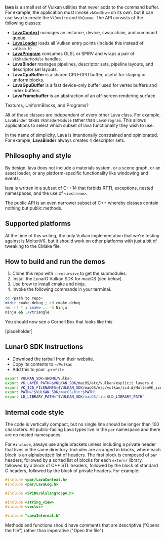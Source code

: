 
**lava** is a small set of Vulkan utilities that never adds to the command buffer. For example,
the application must invoke `vkCmdDraw` on its own, but it can use lava to create the
`VkDevice` and `VkQueue`. The API consists of the following classes:

- [**LavaContext**](include/par/LavaContext.h#L10-L22)
  manages an instance, device, swap chain, and command queue.
- [**LavaLoader**](include/par/LavaLoader.h)
  loads all Vulkan entry points (include this instead of `vulkan.h`)
- [**LavaProgram**](include/par/LavaProgram.h)
  consumes GLSL or SPIRV and wraps a pair of `VkShaderModule` handles.
- **LavaBinder**
  manages pipelines, descriptor sets, pipeline layouts, and descriptor set layouts.
- **LavaCpuBuffer**
  is a shared CPU-GPU buffer, useful for staging or uniform blocks.
- **LavaGpuBuffer**
  is a fast device-only buffer used for vertex buffers and index buffers.
- **LavaFramebuffer**
  is an abstraction of an off-screen rendering surface.

Textures, UniformBlocks, and Programs?

All of these classes are independent of every other Lava class. For example, `LavaBinder` takes
`VkShaderModule` rather than `LavaProgram`. This allows applications to select which subset of lava
functionality they wish to use.

In the name of simplicity, Lava is intentionally constrained and opinionated. For example,
**LavaBinder** always creates 4 descriptor sets.

## Philosophy and style

By design, lava does not include a materials system, or a scene graph, or an asset loader, or any
platform-specific functionality like windowing and events.

lava is written in a subset of C++14 that forbids RTTI, exceptions, nested namespaces, and the use
of `<iostream>`.

The public API is an even narrower subset of C++ whereby classes contain nothing but public methods.

## Supported platforms

At the time of this writing, the only Vulkan implementation that we're testing against is MoltenVK,
but it should work on other platforms with just a bit of tweaking to the CMake file.

## How to build and run the demos

1. Clone this repo with `--recursive` to get the submodules.
1. Install the LunarG Vulkan SDK for macOS (see below).
1. Use brew to install cmake and ninja.
1. Invoke the following commands in your terminal.

```bash
cd <path to repo>
mkdir cmake-debug ; cd cmake-debug
rm -rf * ; cmake .. -G Ninja
ninja && ./vtriangle
```

You should now see a Cornell Box that looks like this:

[placeholder]

## LunarG SDK Instructions

* Download the tarball from their website.
* Copy its contents to `~/Vulkan`
* Add this to your `.profile`

```bash
export VULKAN_SDK=$HOME/Vulkan
export VK_LAYER_PATH=$VULKAN_SDK/macOS/etc/vulkan/explicit_layers.d
export VK_ICD_FILENAMES=$VULKAN_SDK/macOS/etc/vulkan/icd.d/MoltenVK_icd.json
export PATH="$VULKAN_SDK/macOS/bin:$PATH"
export LD_LIBRARY_PATH="$VULKAN_SDK/macOS/lib:$LD_LIBRARY_PATH"
```

## Internal code style

The code is vertically compact, but no single line should be longer than 100 characters. All
public-facing Lava types live in the `par` namespace and there are no nested namespaces.

For `#include`, always use angle brackets unless including a private header that lives in the same
directory. Includes are arranged in blocks, where each block is an alphabetized list of headers. The
first block is composed of `par` headers, followed by a sorted list of blocks for each `extern/`
library, followed by a block of C++ STL headers, followed by the block of standard C headers,
followed by the block of private headers. For example:

```C++
#include <par/LavaContext.h>
#include <par/LavaLog.h>

#include <SPIRV/GlslangToSpv.h>

#include <string_view>
#include <vector>

#include "LavaInternal.h"
```

Methods and functions should have comments that are descriptive ("Opens the file") rather than
imperative ("Open the file").
